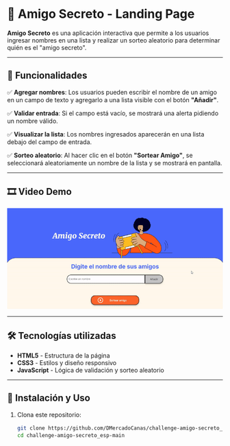 # 🎁 Amigo Secreto - Landing Page  

**Amigo Secreto** es una aplicación interactiva que permite a los usuarios ingresar nombres en una lista y realizar un sorteo aleatorio para determinar quién es el "amigo secreto".  

---

## 🚀 Funcionalidades  

✅ **Agregar nombres**: Los usuarios pueden escribir el nombre de un amigo en un campo de texto y agregarlo a una lista visible con el botón **"Añadir"**.  

✅ **Validar entrada**: Si el campo está vacío, se mostrará una alerta pidiendo un nombre válido.  

✅ **Visualizar la lista**: Los nombres ingresados aparecerán en una lista debajo del campo de entrada.  

✅ **Sorteo aleatorio**: Al hacer clic en el botón **"Sortear Amigo"**, se seleccionará aleatoriamente un nombre de la lista y se mostrará en pantalla.  

---

## 🎞️ Video Demo 
 
![Demo](files/demo-ezgif.com-video-to-gif-converter.gif)  

---

## 🛠️ Tecnologías utilizadas  

- **HTML5** - Estructura de la página  
- **CSS3** - Estilos y diseño responsivo  
- **JavaScript** - Lógica de validación y sorteo aleatorio  

---

## 🔧 Instalación y Uso  

1. Clona este repositorio:  
   ```sh
   git clone https://github.com/DMercadoCanas/challenge-amigo-secreto_esp-main.git
   cd challenge-amigo-secreto_esp-main
